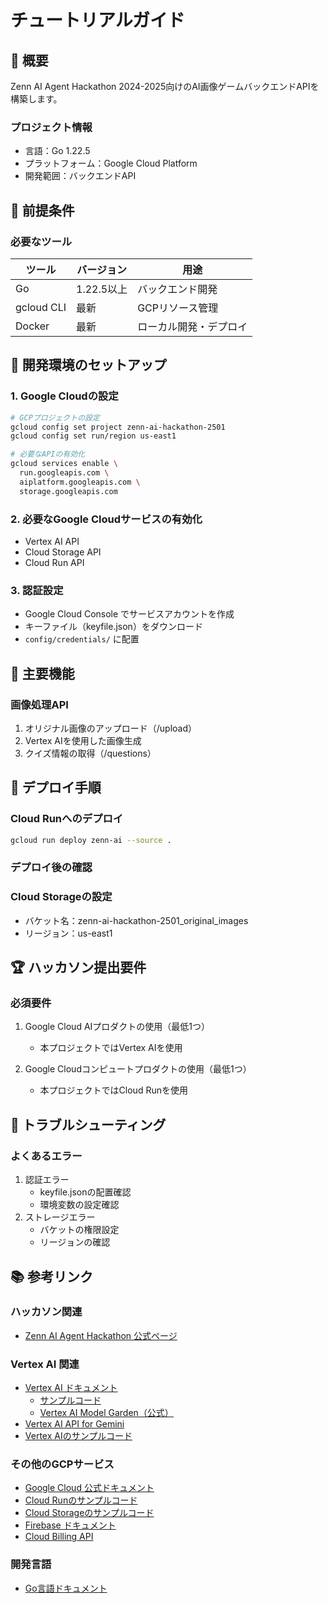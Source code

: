 # チュートリアルガイド

## 🎯 概要

Zenn AI Agent Hackathon 2024-2025向けのAI画像ゲームバックエンドAPIを構築します。

### プロジェクト情報

- 言語：Go 1.22.5
- プラットフォーム：Google Cloud Platform
- 開発範囲：バックエンドAPI

## 🔧 前提条件

### 必要なツール

| ツール | バージョン | 用途 |
|--------|------------|------|
| Go | 1.22.5以上 | バックエンド開発 |
| gcloud CLI | 最新 | GCPリソース管理 |
| Docker | 最新 | ローカル開発・デプロイ |

## 🚀 開発環境のセットアップ

### 1. Google Cloudの設定

```bash
# GCPプロジェクトの設定
gcloud config set project zenn-ai-hackathon-2501
gcloud config set run/region us-east1

# 必要なAPIの有効化
gcloud services enable \
  run.googleapis.com \
  aiplatform.googleapis.com \
  storage.googleapis.com
```

### 2. 必要なGoogle Cloudサービスの有効化

- Vertex AI API
- Cloud Storage API
- Cloud Run API

### 3. 認証設定

- Google Cloud Console でサービスアカウントを作成
- キーファイル（keyfile.json）をダウンロード
- `config/credentials/` に配置

## 💾 主要機能

### 画像処理API

1. オリジナル画像のアップロード（/upload）
2. Vertex AIを使用した画像生成
3. クイズ情報の取得（/questions）

## 🔧 デプロイ手順

### Cloud Runへのデプロイ

```bash
gcloud run deploy zenn-ai --source .
```

### デプロイ後の確認

### Cloud Storageの設定

- バケット名：zenn-ai-hackathon-2501_original_images
- リージョン：us-east1

## 🏆 ハッカソン提出要件

### 必須要件

1. Google Cloud AIプロダクトの使用（最低1つ）
   - 本プロジェクトではVertex AIを使用

2. Google Cloudコンピュートプロダクトの使用（最低1つ）
   - 本プロジェクトではCloud Runを使用

## 🐛 トラブルシューティング

### よくあるエラー

1. 認証エラー
   - keyfile.jsonの配置確認
   - 環境変数の設定確認
2. ストレージエラー
   - バケットの権限設定
   - リージョンの確認

## 📚 参考リンク

### ハッカソン関連

- [Zenn AI Agent Hackathon 公式ページ](https://zenn.dev/hackathons/2024-google-cloud-japan-ai-hackathon)

### Vertex AI 関連

- [Vertex AI ドキュメント](https://cloud.google.com/vertex-ai/docs)
  - [サンプルコード](https://cloud.google.com/vertex-ai/docs/samples?language=golang)
  - [Vertex AI Model Garden（公式）](https://console.cloud.google.com/vertex-ai/model-garden)
- [Vertex AI API for Gemini](https://cloud.google.com/vertex-ai/generative-ai/docs/start/quickstarts/quickstart-multimodal?hl=ja)
- [Vertex AIのサンプルコード](https://github.com/GoogleCloudPlatform/golang-samples/tree/main/vertexai)

### その他のGCPサービス

- [Google Cloud 公式ドキュメント](https://cloud.google.com/docs)
- [Cloud Runのサンプルコード](https://github.com/GoogleCloudPlatform/golang-samples/tree/main/run)
- [Cloud Storageのサンプルコード](https://github.com/GoogleCloudPlatform/golang-samples/tree/main/storage)
- [Firebase ドキュメント](https://firebase.google.com/docs)
- [Cloud Billing API](https://cloud.google.com/billing/docs/how-to/notify?hl=ja#cap_disable_billing_to_stop_usage)

### 開発言語

- [Go言語ドキュメント](https://golang.org/doc/)
